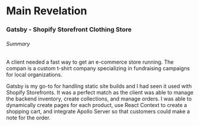 # Main Revelation

### Gatsby - Shopify Storefront Clothing Store

###### Summary

A client needed a fast way to get an e-commerce store running. The compan is a custom t-shirt company specializing in fundraising campaigns for local organizations.

Gatsby is my go-to for handling static site builds and I had seen it used with Shopify Storefronts. It was a perfect match as the client was able to manage the backend inventory, create collections, and manage orders. I was able to dynamically create pages for each product, use React Context to create a shopping cart, and integrate Apollo Server so that customers could make a note for the order.


